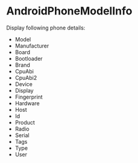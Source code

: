 # AndroidPhoneModelInfo
Display following phone details:
* Model
* Manufacturer
* Board
* Bootloader
* Brand
* CpuAbi
* CpuAbi2
* Device
* Display
* Fingerprint
* Hardware
* Host
* Id
* Product
* Radio
* Serial
* Tags
* Type
* User